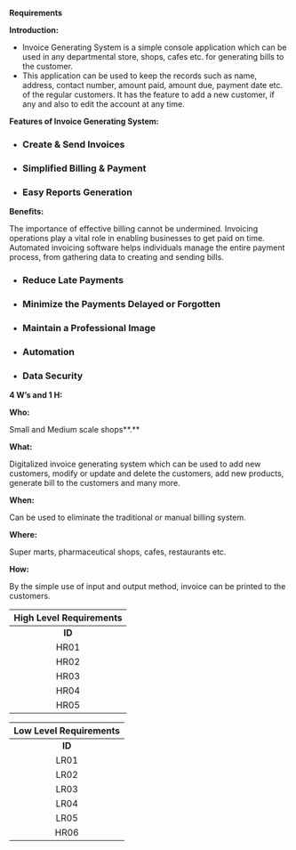 ﻿**Requirements**

**Introduction:** 

- Invoice Generating System is a simple console application which can be used in any departmental store, shops, cafes etc. for generating bills to the customer.
- This application can be used to keep the records such as name, address, contact number, amount paid, amount due, payment date etc. of the regular customers. It has the feature to add a new customer, if any and also to edit the account at any time.

**Features of Invoice Generating System:**
- ### Create & Send Invoices
- ### Simplified Billing & Payment
- ### Easy Reports Generation

**Benefits:**

The importance of effective billing cannot be undermined. Invoicing operations play a vital role in enabling businesses to get paid on time. Automated invoicing software helps individuals manage the entire payment process, from gathering data to creating and sending bills.
- ### Reduce Late Payments
- ### Minimize the Payments Delayed or Forgotten
- ### Maintain a Professional Image
- ### Automation
- ### Data Security

**4 W’s and 1 H:**

**Who:**

Small and Medium scale shops**.**

**What:**

Digitalized invoice generating system which can be used to add new customers, modify or update and delete the customers, add new products, generate bill to the customers and many more.

**When:**

Can be used to eliminate the traditional or manual billing system.

**Where:**

Super marts, pharmaceutical shops, cafes, restaurants etc.

**How:**

By the simple use of input and output method, invoice can be printed to the customers.




|**High Level Requirements**|
| :-: |
|**ID** |**Description** |**Category** |**Status**|
|HR01|User must be able to add new products and display the products|Technical|IMPLEMENTED|
|HR02|User must be able to modify or change the existing products|Technical|IMPLEMENTED|
|HR03|User must be able to delete the existing products|Technical|IMPLEMENTED|
|HR04|User must be able to add the products to the cart and generate the bill|Technical|IMPLEMENTED|
|HR05|Data should not be lost in case of any mode of failures|Scenario|FUTURE|

|**Low Level Requirements**|
| :-: |
|**ID** |**Description** |**HLR ID**|**Status**|
|LR01|New product shall be added by providing all the valid information.<br>Product ID should be unique or else the record should not be accepted.|HR01|IMPLEMENTED|
|LR02|Displaying the product details should be possible in two ways. <br>First by searching by Product ID and by printing all the records available|HR01|FUTURE|
|LR03|If user searches for an invalid product ID or no stock product ID, "No Record Found" message and <br>"Out of stock" message should be displayed|HR02<br>HR04|IMPLEMENTED|
|LR04|If user wants to modify or change any product details and enters an invalid product ID, "No Record Found" message and should be displayed|HR02|IMPLEMENTED|
|LR05|Products out of stock should be notified on the regular intervals to remind the user|HR01|FUTURE|
|HR06|Any errors while printing the bill should be notified|HR06|FUTURE|








